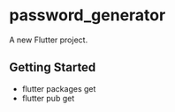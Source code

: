 # password_generator

A new Flutter project.

## Getting Started

- flutter packages get
- flutter pub get
